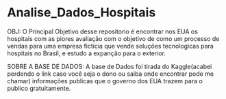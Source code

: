 # Analise_Dados_Hospitais
OBJ: O Principal Objetivo desse repositorio é encontrar nos EUA os hospitais com as piores avaliação com o objetivo de como um processo de vendas para uma empresa ficticia que vende soluções tecnologicas para hospitais no Brasil, e estudo a expanção para o exterior.


SOBRE A BASE DE DADOS: A base de Dados foi tirada do Kaggle(acabei perdendo o link caso você seja o dono ou saiba onde encontrar pode me chamar) informações publicas que o governo dos EUA trazem para o publico gratuitamente.
